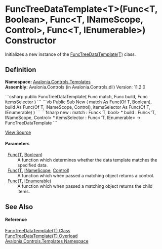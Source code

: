 # FuncTreeDataTemplate&lt;T&gt;(Func&lt;T, Boolean&gt;, Func&lt;T, INameScope, Control&gt;, Func&lt;T, IEnumerable&gt;) Constructor


Initializes a new instance of the <a href="T_Avalonia_Controls_Templates_FuncTreeDataTemplate_1">FuncTreeDataTemplate(T)</a> class.



## Definition
**Namespace:** <a href="N_Avalonia_Controls_Templates">Avalonia.Controls.Templates</a>  
**Assembly:** Avalonia.Controls (in Avalonia.Controls.dll) Version: 11.2.0

<Tabs groupId="api-code-preview">
<TabItem value="csharp" label="C#">
```csharp
public FuncTreeDataTemplate(
	Func<T, bool> match,
	Func<T, INameScope, Control> build,
	Func<T, IEnumerable> itemsSelector
)
```
</TabItem>
<TabItem value="vb" label="VB">
```vb
Public Sub New ( 
	match As Func(Of T, Boolean),
	build As Func(Of T, INameScope, Control),
	itemsSelector As Func(Of T, IEnumerable)
)
```
</TabItem>
<TabItem value="fsharp" label="F#">
```fsharp
new : 
        match : Func<'T, bool> * 
        build : Func<'T, INameScope, Control> * 
        itemsSelector : Func<'T, IEnumerable> -> FuncTreeDataTemplate
```
</TabItem>
</Tabs>



<a href="https://github.com/AvaloniaUI/Avalonia/tree/master/src/Avalonia.Controls/Templates/FuncTreeDataTemplate%601.cs#L48" title="View the source code">View Source</a>



#### Parameters
<dl><dt>  <a href="https://learn.microsoft.com/dotnet/api/system.func-2" target="_blank" rel="noopener noreferrer">Func</a>(<a href="T_Avalonia_Controls_Templates_FuncTreeDataTemplate_1">T</a>, <a href="https://learn.microsoft.com/dotnet/api/system.boolean" target="_blank" rel="noopener noreferrer">Boolean</a>)</dt><dd>A function which determines whether the data template matches the specified data.</dd><dt>  <a href="https://learn.microsoft.com/dotnet/api/system.func-3" target="_blank" rel="noopener noreferrer">Func</a>(<a href="T_Avalonia_Controls_Templates_FuncTreeDataTemplate_1">T</a>, <a href="T_Avalonia_Controls_INameScope">INameScope</a>, <a href="T_Avalonia_Controls_Control">Control</a>)</dt><dd>A function which when passed a matching object returns a control.</dd><dt>  <a href="https://learn.microsoft.com/dotnet/api/system.func-2" target="_blank" rel="noopener noreferrer">Func</a>(<a href="T_Avalonia_Controls_Templates_FuncTreeDataTemplate_1">T</a>, <a href="https://learn.microsoft.com/dotnet/api/system.collections.ienumerable" target="_blank" rel="noopener noreferrer">IEnumerable</a>)</dt><dd>A function which when passed a matching object returns the child items.</dd></dl>

## See Also


#### Reference
<a href="T_Avalonia_Controls_Templates_FuncTreeDataTemplate_1">FuncTreeDataTemplate(T) Class</a>  
<a href="Overload_Avalonia_Controls_Templates_FuncTreeDataTemplate_1__ctor">FuncTreeDataTemplate(T) Overload</a>  
<a href="N_Avalonia_Controls_Templates">Avalonia.Controls.Templates Namespace</a>  
